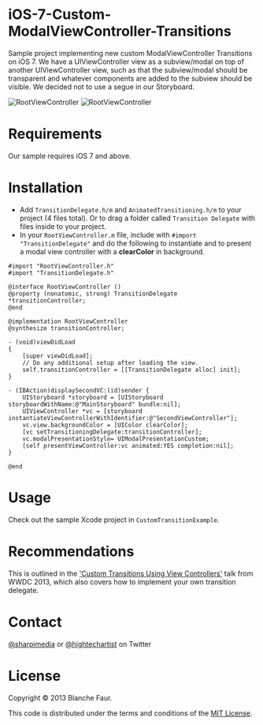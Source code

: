 iOS-7-Custom-ModalViewController-Transitions
============================================

Sample project implementing new custom ModalViewController Transitions on iOS 7. We have a UIViewController view as a subview/modal on top of another UIViewController view, such as that the subview/modal should be transparent and whatever components are added to the subview should be visible. We decided not to use a segue in our Storyboard.

![RootViewController](https://raw.github.com/hightech/iOS-7-Custom-ModalViewController-Transitions/master/Screenshots/screenshot1.png "RootViewController")
![RootViewController](https://raw.github.com/hightech/iOS-7-Custom-ModalViewController-Transitions/master/Screenshots/screenshot2.png "RootViewController")

Requirements
============================================
Our sample requires iOS 7 and above.

Installation
============================================

* Add `TransitionDelegate.h/m` and `AnimatedTransitioning.h/m` to your project (4 files total). Or to drag a folder called `Transition Delegate` with files inside to your project.
* In your `RootViewController.m` file, include with `#import "TransitionDelegate"` and do the following to instantiate and to present a modal view controller with a **clearColor** in background.

```
#import "RootViewController.h"
#import "TransitionDelegate.h"

@interface RootViewController ()
@property (nonatomic, strong) TransitionDelegate *transitionController;
@end

@implementation RootViewController
@synthesize transitionController;

- (void)viewDidLoad
{
    [super viewDidLoad];
	// Do any additional setup after loading the view.
    self.transitionController = [[TransitionDelegate alloc] init];
}

- (IBAction)displaySecondVC:(id)sender {
    UIStoryboard *storyboard = [UIStoryboard storyboardWithName:@"MainStoryboard" bundle:nil];
    UIViewController *vc = [storyboard instantiateViewControllerWithIdentifier:@"SecondViewController"];
    vc.view.backgroundColor = [UIColor clearColor];
    [vc setTransitioningDelegate:transitionController];
    vc.modalPresentationStyle= UIModalPresentationCustom;
    [self presentViewController:vc animated:YES completion:nil];
}

@end
```
Usage
============================================
Check out the sample Xcode project in `CustomTransitionExample`.

Recommendations
============================================
This is outlined in the ['Custom Transitions Using View Controllers'](https://developer.apple.com/wwdc/videos/?id=218) talk from WWDC 2013, which also covers how to implement your own transition delegate.

Contact
============================================
[@sharpimedia](https://www.twitter.com/sharpimedia) or [@hightechartist](https://www.twitter.com/hightechartist) on Twitter

License
============================================
Copyright © 2013 Blanche Faur.

This code is distributed under the terms and conditions of the [MIT License](https://github.com/hightech/iOS-7-Custom-ModalViewController-Transitions/blob/master/LICENSE). 

